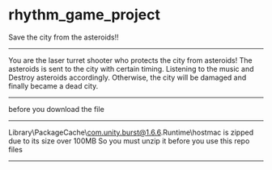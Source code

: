 # rhythm_game_project



Save the city from the asteroids!!
***
You are the laser turret shooter who protects the city from asteroids!
The asteroids is sent to the city with certain timing. Listening to the music and Destroy asteroids accordingly.
Otherwise, the city will be damaged and finally became a dead city.
***








before you download the file

***
Library\PackageCache\com.unity.burst@1.6.6\.Runtime\hostmac is zipped due to its size over 100MB
So you must unzip it before you use this repo files
***

